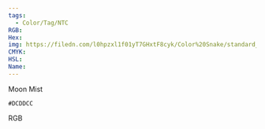 ```yaml
---
tags:
  - Color/Tag/NTC
RGB:
Hex:
img: https://filedn.com/l0hpzxl1f01yT7GHxtF8cyk/Color%20Snake/standard_csv_to_svg/%23/DCDDCC.svg
CMYK:
HSL:
Name:
---
```

Moon Mist
```palette
#DCDDCC
```
RGB
